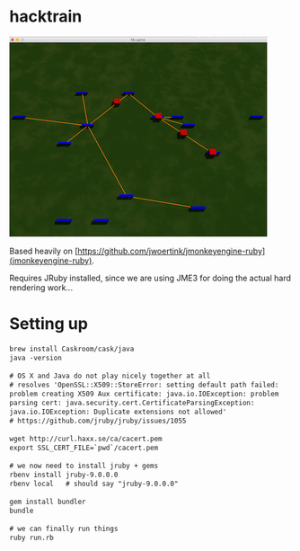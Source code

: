 hacktrain
=========

![Screenshot](https://raw.githubusercontent.com/soundasleep/hacktrain/master/screenshot.png)

Based heavily on [https://github.com/jwoertink/jmonkeyengine-ruby](jmonkeyengine-ruby).

Requires JRuby installed, since we are using JME3 for doing the actual hard rendering work...

# Setting up

```
brew install Caskroom/cask/java
java -version

# OS X and Java do not play nicely together at all
# resolves 'OpenSSL::X509::StoreError: setting default path failed: problem creating X509 Aux certificate: java.io.IOException: problem parsing cert: java.security.cert.CertificateParsingException: java.io.IOException: Duplicate extensions not allowed'
# https://github.com/jruby/jruby/issues/1055

wget http://curl.haxx.se/ca/cacert.pem
export SSL_CERT_FILE=`pwd`/cacert.pem

# we now need to install jruby + gems
rbenv install jruby-9.0.0.0
rbenv local   # should say "jruby-9.0.0.0"

gem install bundler
bundle

# we can finally run things
ruby run.rb
```
